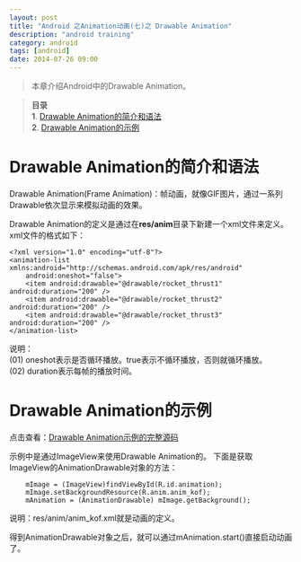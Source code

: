 ```yaml
---
layout: post
title: "Android 之Animation动画(七)之 Drawable Animation"
description: "android training"
category: android
tags: [android]
date: 2014-07-26 09:00
---
```


> 本章介绍Android中的Drawable Animation。

> **目录**  
> **1**. [Drawable Animation的简介和语法](#anchor1)  
> **2**. [Drawable Animation的示例](#anchor2)  


<a name="anchor1"></a>
# Drawable Animation的简介和语法

Drawable Animation(Frame Animation)：帧动画，就像GIF图片，通过一系列Drawable依次显示来模拟动画的效果。


Drawable Animation的定义是通过在**res/anim**目录下新建一个xml文件来定义。xml文件的格式如下：

    <?xml version="1.0" encoding="utf-8"?>
    <animation-list xmlns:android="http://schemas.android.com/apk/res/android"
        android:oneshot="false">
        <item android:drawable="@drawable/rocket_thrust1" android:duration="200" />
        <item android:drawable="@drawable/rocket_thrust2" android:duration="200" />
        <item android:drawable="@drawable/rocket_thrust3" android:duration="200" />
    </animation-list>

说明：  
(01) oneshot表示是否循环播放。true表示不循环播放，否则就循环播放。  
(02) duration表示每帧的播放时间。  


<a name="anchor2"></a>
# Drawable Animation的示例

点击查看：[Drawable Animation示例的完整源码](https://github.com/wangkuiwu/android_applets/tree/master/api_guide/animation/drawable_animation/01_basic/AnimationTest)

示例中是通过ImageView来使用Drawable Animation的。 下面是获取ImageView的AnimationDrawable对象的方法：

        mImage = (ImageView)findViewById(R.id.animation);
        mImage.setBackgroundResource(R.anim.anim_kof);
        mAnimation = (AnimationDrawable) mImage.getBackground();

说明：res/anim/anim_kof.xml就是动画的定义。


得到AnimationDrawable对象之后，就可以通过mAnimation.start()直接启动动画了。 


